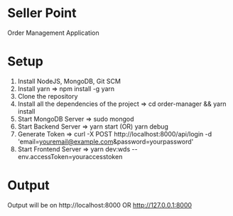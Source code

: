 # Seller Point
Order Management Application

# Setup
1. Install NodeJS, MongoDB, Git SCM
2. Install yarn => npm install -g yarn
3. Clone the repository
4. Install all the dependencies of the project => cd order-manager && yarn install
5. Start MongoDB Server => sudo mongod
6. Start Backend Server => yarn start (OR) yarn debug
7. Generate Token => curl -X POST http://localhost:8000/api/login -d 'email=youremail@example.com&password=yourpassword'
8. Start Frontend Server => yarn dev:wds --env.accessToken=youraccesstoken

# Output
Output will be on http://localhost:8000 OR http://127.0.0.1:8000
